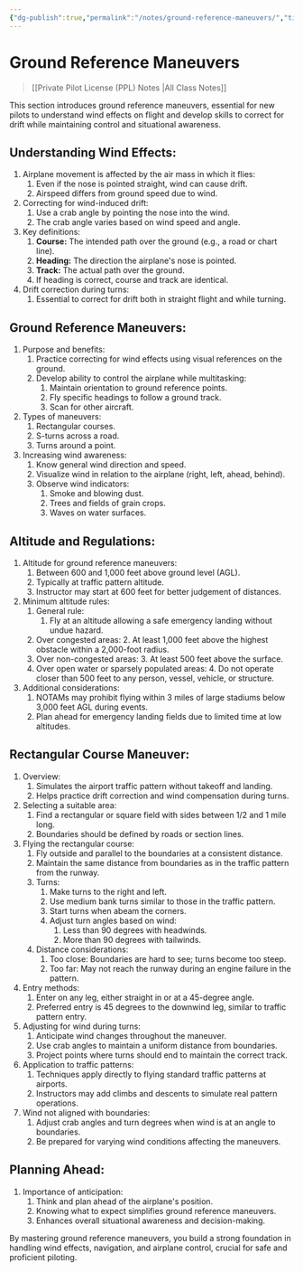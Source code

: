 ```yaml
---
{"dg-publish":true,"permalink":"/notes/ground-reference-maneuvers/","title":"Ground Reference Maneuvers","tags":["aviation","classnotes"]}
---
```



# Ground Reference Maneuvers
> [[Private Pilot License (PPL) Notes \|All Class Notes]]



This section introduces ground reference maneuvers, essential for new pilots to understand wind effects on flight and develop skills to correct for drift while maintaining control and situational awareness.

## Understanding Wind Effects:

1. Airplane movement is affected by the air mass in which it flies:
    1. Even if the nose is pointed straight, wind can cause drift.
    2. Airspeed differs from ground speed due to wind.
2. Correcting for wind-induced drift:
    1. Use a crab angle by pointing the nose into the wind.
    2. The crab angle varies based on wind speed and angle.
3. Key definitions:
    1. **Course:** The intended path over the ground (e.g., a road or chart line).
    2. **Heading:** The direction the airplane's nose is pointed.
    3. **Track:** The actual path over the ground.
    4. If heading is correct, course and track are identical.
4. Drift correction during turns:
    1. Essential to correct for drift both in straight flight and while turning.

## Ground Reference Maneuvers:

1. Purpose and benefits:
    1. Practice correcting for wind effects using visual references on the ground.
    2. Develop ability to control the airplane while multitasking:
        1. Maintain orientation to ground reference points.
        2. Fly specific headings to follow a ground track.
        3. Scan for other aircraft.
2. Types of maneuvers:
    1. Rectangular courses.
    2. S-turns across a road.
    3. Turns around a point.
3. Increasing wind awareness:
    1. Know general wind direction and speed.
    2. Visualize wind in relation to the airplane (right, left, ahead, behind).
    3. Observe wind indicators:
        1. Smoke and blowing dust.
        2. Trees and fields of grain crops.
        3. Waves on water surfaces.

## Altitude and Regulations:

1. Altitude for ground reference maneuvers:
    1. Between 600 and 1,000 feet above ground level (AGL).
    2. Typically at traffic pattern altitude.
    3. Instructor may start at 600 feet for better judgement of distances.
2. Minimum altitude rules:
    1. General rule:
        1. Fly at an altitude allowing a safe emergency landing without undue hazard.
    2. Over congested areas:
        2. At least 1,000 feet above the highest obstacle within a 2,000-foot radius.
    3. Over non-congested areas:
        3. At least 500 feet above the surface.
    4. Over open water or sparsely populated areas:
        4. Do not operate closer than 500 feet to any person, vessel, vehicle, or structure.
3. Additional considerations:
    1. NOTAMs may prohibit flying within 3 miles of large stadiums below 3,000 feet AGL during events.
    2. Plan ahead for emergency landing fields due to limited time at low altitudes.

## Rectangular Course Maneuver:

1. Overview:
    1. Simulates the airport traffic pattern without takeoff and landing.
    2. Helps practice drift correction and wind compensation during turns.
2. Selecting a suitable area:
    1. Find a rectangular or square field with sides between 1/2 and 1 mile long.
    2. Boundaries should be defined by roads or section lines.
3. Flying the rectangular course:
    1. Fly outside and parallel to the boundaries at a consistent distance.
    2. Maintain the same distance from boundaries as in the traffic pattern from the runway.
    3. Turns:
        1. Make turns to the right and left.
        2. Use medium bank turns similar to those in the traffic pattern.
        3. Start turns when abeam the corners.
        4. Adjust turn angles based on wind:
            1. Less than 90 degrees with headwinds.
            2. More than 90 degrees with tailwinds.
    4. Distance considerations:
        1. Too close: Boundaries are hard to see; turns become too steep.
        2. Too far: May not reach the runway during an engine failure in the pattern.
4. Entry methods:
    1. Enter on any leg, either straight in or at a 45-degree angle.
    2. Preferred entry is 45 degrees to the downwind leg, similar to traffic pattern entry.
5. Adjusting for wind during turns:
    1. Anticipate wind changes throughout the maneuver.
    2. Use crab angles to maintain a uniform distance from boundaries.
    3. Project points where turns should end to maintain the correct track.
6. Application to traffic patterns:
    1. Techniques apply directly to flying standard traffic patterns at airports.
    2. Instructors may add climbs and descents to simulate real pattern operations.
7. Wind not aligned with boundaries:
    1. Adjust crab angles and turn degrees when wind is at an angle to boundaries.
    2. Be prepared for varying wind conditions affecting the maneuvers.

## Planning Ahead:

1. Importance of anticipation:
    1. Think and plan ahead of the airplane's position.
    2. Knowing what to expect simplifies ground reference maneuvers.
    3. Enhances overall situational awareness and decision-making.

By mastering ground reference maneuvers, you build a strong foundation in handling wind effects, navigation, and airplane control, crucial for safe and proficient piloting.